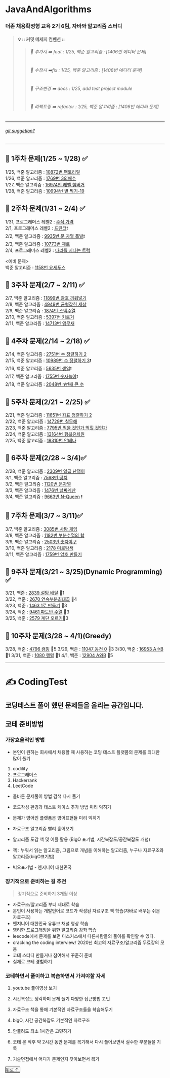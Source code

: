 # JavaAndAlgorithms
### 더존 채용확정형 교육 2기 6팀, 자바와 알고리즘 스터디 </br>
>#### 💡 :: 커밋 메세지 컨벤션 ::
>>###### 📌 추가시 ➡️ feat : 1/25, 백준 알고리즘 : [1406번 에디터 문제] </br>
>>###### 📌 수정시  ➡️fix : 1/25, 백준 알고리즘 : [1406번 에디터 문제] </br>
>>###### 📌 구조변경 ➡️ docs : 1/25, add test project module  </br>
>>###### 📌 리팩토링 ➡️ refactor : 1/25, 백준 알고리즘 : [1406번 에디터 문제] </br>

---

###### [git suggetion?](https://nesoy.github.io/articles/2019-11/Github-suggestion) </br>

---
## 👀 1주차 문제(1/25 ~ 1/28) ✅
1/25, 백준 알고리즘  : [10872번 팩토리얼](https://www.acmicpc.net/problem/10872) </br>
1/26, 백준 알고리즘  : [1769번 3의배수](https://www.acmicpc.net/problem/1769) </br>
1/27, 백준 알고리즘  : [16974번 레벨 햄버거](https://www.acmicpc.net/problem/16974) </br>
1/28, 백준 알고리즘  : [10994번 별 찍기-19](https://www.acmicpc.net/problem/10994) </br>

## 👀 2주차 문제(1/31 ~ 2/4) ✅
1/31, 프로그래머스 레벨2 : [주식 가격](https://programmers.co.kr/learn/courses/30/lessons/42584) </br>
2/1, 프로그래머스 레벨2 : [프린터](https://programmers.co.kr/learn/courses/30/lessons/42587)❗️ </br>
2/2, 백준 알고리즘  : [9935번 문 자열 폭발](https://www.acmicpc.net/problem/9935)❗️</br> 
2/3, 백준 알고리즘  : [10773번 제로](https://www.acmicpc.net/problem/10773) </br>
2/4, 프로그래머스 레벨2 : [다리를 지나는 트럭](https://programmers.co.kr/learn/courses/30/lessons/42583) </br>

<예비 문제></br>
백준 알고리즘  : [1158번 요세푸스](https://www.acmicpc.net/problem/1158) </br>

## 👀 3주차 문제(2/7 ~ 2/11) ✅
2/7, 백준 알고리즘 : [11899번 괄호 끼워넣기](https://www.acmicpc.net/problem/11899) </br>
2/8, 백준 알고리즘 : [4949번 균형잡힌 세상](https://www.acmicpc.net/problem/4949) </br>
2/9, 백준 알고리즘 : [1874번 스택수열](https://www.acmicpc.net/problem/1874) </br>
2/10, 백준 알고리즘 : [5397번 키로거](https://www.acmicpc.net/problem/5397) </br> 
2/11, 백준 알고리즘 : [14713번 앵무새](https://www.acmicpc.net/problem/14713) </br>

## 👀 4주차 문제(2/14 ~ 2/18) ✅
2/14, 백준 알고리즘 : [2751번 수 정렬하기 2](https://www.acmicpc.net/problem/2751) </br>
2/15, 백준 알고리즘 : [10989번 수 정렬하기 3](https://www.acmicpc.net/problem/10989)❗️</br>
2/16, 백준 알고리즘 : [5635번 생일](https://www.acmicpc.net/problem/5635)❗️ </br> 
2/17, 백준 알고리즘 : [1755번 숫자놀이](https://www.acmicpc.net/problem/1755)❗️ </br> 
2/18, 백준 알고리즘 : [2048번 n번째 큰 수](https://www.acmicpc.net/problem/2075) </br>

## 👀 5주차 문제(2/21 ~ 2/25) ✅
2/21, 백준 알고리즘 : [11651번 좌표 정렬하기 2](https://www.acmicpc.net/problem/11651) </br>
2/22, 백준 알고리즘 : [14729번 칠무해](https://www.acmicpc.net/problem/14729) </br>
2/23, 백준 알고리즘 : [7795번 먹을 것인가 먹힐 것인가](https://www.acmicpc.net/problem/7795) </br>
2/24, 백준 알고리즘 : [13164번 행복유치원](https://www.acmicpc.net/problem/13164) </br>
2/25, 백준 알고리즘 : [18310번 안테나](https://www.acmicpc.net/problem/18310) </br> 

## 👀 6주차 문제(2/28 ~ 3/4)✅
2/28, 백준 알고리즘 : [2309번 일곱 난쟁이](https://www.acmicpc.net/problem/2309) </br>
3/1, 백준 알고리즘 : [7568번 덩치](https://www.acmicpc.net/problem/7568) </br>
3/2, 백준 알고리즘 : [1120번 문자열](https://www.acmicpc.net/problem/1120) </br>
3/3, 백준 알고리즘 : [1476번 날짜계산](https://www.acmicpc.net/problem/1476) </br>
3/4, 백준 알고리즘 : [9663번 N-Queen](https://www.acmicpc.net/problem/9663) ❗️</br> 

## 👀 7주차 문제(3/7 ~ 3/11)✅
3/7, 백준 알고리즘 : [3085번 사탕 게임](https://www.acmicpc.net/problem/3085) </br>
3/8, 백준 알고리즘 : [1182번 부분수열의 합](https://www.acmicpc.net/problem/1182) </br>
3/9, 백준 알고리즘 : [2503번 숫자야구](https://www.acmicpc.net/problem/2503) </br>
3/10, 백준 알고리즘 : [2178 미로탐색](https://www.acmicpc.net/problem/2178) </br>
3/11, 백준 알고리즘 : [1759번 암호 만들기](https://www.acmicpc.net/problem/1759) </br>

## 👀 9주차 문제(3/21 ~ 3/25)(Dynamic Programming) ✅
3/21, 백준 : [2839 설탕 배달](https://www.acmicpc.net/problem/2839) 🥉1 </br>
3/22, 백준 : [2670 연속부분최대곱](https://www.acmicpc.net/problem/2670) 🥈4 </br>
3/23, 백준 : [1463 1로 만들기](https://www.acmicpc.net/problem/1463) 🥈3 </br>
3/24, 백준 : [9461 파도반 수열](https://www.acmicpc.net/problem/9461)  🥈3   </br>
3/25, 백준 : [2579 계단 오르기](https://www.acmicpc.net/problem/2579)🥈3 </br>

## 👀 10주차 문제(3/28 ~ 4/1)(Greedy)

3/28, 백준 : [4796 캠핑](https://www.acmicpc.net/problem/4796) 🥈5
3/29, 백준 : [11047 동전 0](https://www.acmicpc.net/problem/11047) 🥈3
3/30, 백준 : [16953 A->B](https://www.acmicpc.net/problem/16953) 🥈1
3/31, 백준 : [1080 행렬](https://www.acmicpc.net/problem/1080) 🥈1
4/1, 백준 : [12904 A와B](https://www.acmicpc.net/problem/12904) 🥇5


---

# ✍️ CodingTest

코딩테스트 풀이 했던 문제들을 올리는 공간입니다.
---

## 코테 준비방법

### 가장효율적인 방법
- 본인이 원하는 회사에서 채용할 때 사용하는 코딩 테스트 플랫폼의 문제를 최대한 많이 풀기

1. codility
2. 프로그래머스
3. Hackerrank
4. LeetCode

- 올바른 문제풀이 방법 검색 다시 풀기

- 코드작성 환경과 테스트 케이스 추가 방법 미리 익히기

- 문제가 영어인 플랫폼은 영어표현들 미리 익히기

- 자료구조 알고리즘 빨리 훑어보기 

- 알고리즘 도감 책 및 어플 활용 (BigO 표기법, 시간복잡도/공간복잡도 개념)

- 책 : 누워서 읽는 알고리즘, 그림으로 개념을 이해하는 알고리즘, 누구나 자료구조와 알고리즘(bigO표기법)

- 빅오표기법 - 엔지니어 대한민국 

### 장기적으로 준비하는 걸 추천

> 장기적으로 준비하기 3개월 이상

- 자료구조/알고리즘 부터 제대로 학습
- 본인이 사용하는 개발언어로 코드가 작성된 자료구조 책 학습(자바로 배우는 쉬운 자료구조)
- 엔지니어 대한민국 유튜브 채널 영상 학습
- 영리한 프로그래밍을 위한 알고리즘 강좌 학습
- leecode에서 문제를 보면 디스커스에서 다른사람들의 풀이를 확인할 수 있다.
- cracking the coding interview/ 2020년 최고의 자료구조/알고리즘 무료강의 모음
- 코테 스터디 만들거나 참여해서 꾸준히 준비
- 실제로 코테 경험하기 

### 코테하면서 풀이하고 복습하면서 가져야할 자세

1. youtube 풀이영상 보기 

2. 시간복잡도 생각하며 문제 풀기 다양한 접근방법 고민

3. 자료구조 책을 통해 기본적인 자료구조들을 학습해두기

4. bigO, 시간 공간복잡도 기본적인 자료구조

5. 안풀려도 최소 1시간은 고민하기 

6. 코테 본 직후 약 2시간 동안 문제를 복기해서 다시 풀어보면서 실수한 부분들을 기록 

7. 기술면접에서 어디가 문제인지 찾아보면서 복기 

<a href="#top" style="border:1px solid black">위로 ↑ </a> &nbsp;
